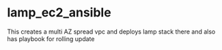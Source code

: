 lamp_ec2_ansible
================

This creates a multi AZ spread vpc and deploys lamp stack there and also has playbook for rolling update
